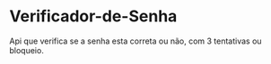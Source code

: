 # Verificador-de-Senha
Api que verifica se a senha esta correta ou não, com 3 tentativas ou bloqueio.
